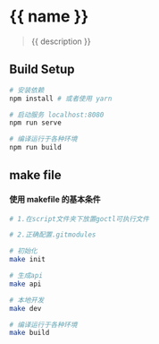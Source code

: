 # {{ name }}

> {{ description }}

## Build Setup

```bash
# 安装依赖
npm install # 或者使用 yarn

# 启动服务 localhost:8080
npm run serve

# 编译运行于各种环境
npm run build
```

## make file

#### 使用 makefile 的基本条件

```bash
# 1.在script文件夹下放置goctl可执行文件

# 2.正确配置.gitmodules

# 初始化
make init

# 生成api
make api

# 本地开发
make dev

# 编译运行于各种环境
make build
```
